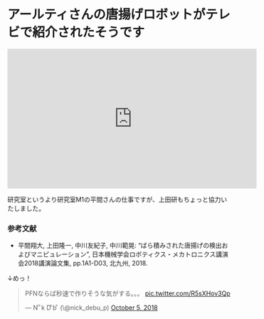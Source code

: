 # アールティさんの唐揚げロボットがテレビで紹介されたそうです
<iframe src="https://www.facebook.com/plugins/video.php?href=https%3A%2F%2Fwww.facebook.com%2Fwbsfan%2Fvideos%2F2296928020535301%2F&show_text=0&width=560" width="560" height="314" style="border:none;overflow:hidden" scrolling="no" frameborder="0" allowTransparency="true" allowFullScreen="true"></iframe>

研究室というより研究室M1の平間さんの仕事ですが、上田研もちょっと協力いたしました。

<h3>参考文献</h3>

<ul>
 <li>平間翔大, 上田隆一, 中川友紀子, 中川範晃: “ばら積みされた唐揚げの検出およびマニピュレーション”, 日本機械学会ロボティクス・メカトロニクス講演会2018講演論文集, pp.1A1-D03, 北九州, 2018.</li>
</ul>

↓めっ！

<blockquote class="twitter-tweet" data-partner="tweetdeck"><p lang="ja" dir="ltr">PFNならば秒速で作りそうな気がする。。。 <a href="https://t.co/R5sXHov3Qp">pic.twitter.com/R5sXHov3Qp</a></p>&mdash; N ͥ ͨk D ͤb ͮ (\@nick_debu_p) <a href="https://twitter.com/nick_debu_p/status/1048157267466436611?ref_src=twsrc%5Etfw">October 5, 2018</a></blockquote>
<script async src="https://platform.twitter.com/widgets.js" charset="utf-8"></script>


